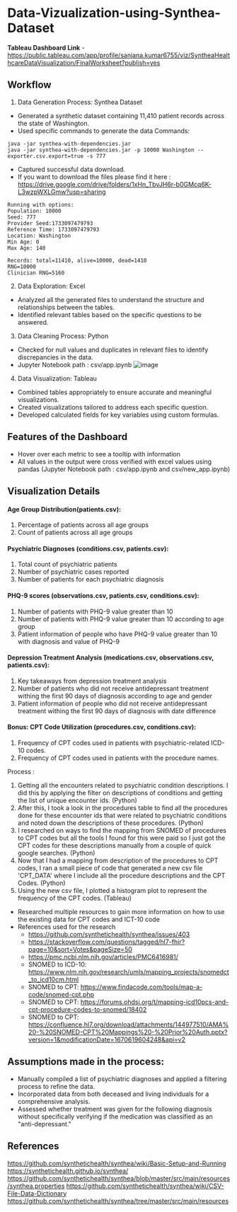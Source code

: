 # Data-Vizualization-using-Synthea-Dataset
**Tableau Dashboard Link** - https://public.tableau.com/app/profile/sanjana.kumar6755/viz/SyntheaHealthcareDataVisualization/FinalWorksheet?publish=yes

## Workflow 
1)  Data Generation Process: Synthea Dataset
- Generated a synthetic dataset containing 11,410 patient records across the state of Washington.
- Used specific commands to generate the data
Commands:  
```
java -jar synthea-with-dependencies.jar  
java -jar synthea-with-dependencies.jar -p 10000 Washington --exporter.csv.export=true -s 777
```
- Captured successful data download.
- If you want to download the files please find it here : https://drive.google.com/drive/folders/1xHn_TbvJH6r-b0GMcq6K-L3wzpWXLGmw?usp=sharing
```
Running with options:
Population: 10000
Seed: 777
Provider Seed:1733097479793
Reference Time: 1733097479793
Location: Washington
Min Age: 0
Max Age: 140

Records: total=11410, alive=10000, dead=1410
RNG=10000
Clinician RNG=5160
```
2)  Data Exploration: Excel
- Analyzed all the generated files to understand the structure and relationships between the tables.
- Identified relevant tables based on the specific questions to be answered.
3)  Data Cleaning Process: Python
-	Checked for null values and duplicates in relevant files to identify discrepancies in the data.
-	Jupyter Notebook path : csv/app.ipynb
![image](https://github.com/user-attachments/assets/4c015421-894a-406e-97f6-7d4b43fa4471)
4) Data Visualization: Tableau
- Combined tables appropriately to ensure accurate and meaningful visualizations.
- Created visualizations tailored to address each specific question.
- Developed calculated fields for key variables using custom formulas.
  
## Features of the Dashboard
- Hover over each metric to see a tooltip with information
- All values in the output were cross verified with excel values using pandas (Jupyter Notebook path : csv/app.ipynb and csv/new_app.ipynb)

## Visualization Details

#### Age Group Distribution(patients.csv):  
1.	Percentage of patients across all age groups
2.	Count of patients across all age groups
      
#### Psychiatric Diagnoses (conditions.csv, patients.csv):  
1.	Total count of psychiatric patients
2.	Number of psychiatric cases reported
3.	Number of patients for each psychiatric diagnosis
   
#### PHQ-9 scores (observations.csv, patients.csv, conditions.csv):
1.	Number of patients with PHQ-9 value greater than 10
2.	Number of patients with PHQ-9 value greater than 10 according to age group
3.	Patient information of people who have PHQ-9 value greater than 10 with diagnosis and value of PHQ-9 
#### Depression Treatment Analysis (medications.csv, observations.csv, patients.csv):
1.	Key takeaways from depression treatment analysis
2.	Number of patients who did not receive antidepressant treatment withing the first 90 days of diagnosis according to age and gender
3.	Patient information of people who did not receive antidepressant treatment withing the first 90 days of diagnosis with date difference
#### Bonus: CPT Code Utilization (procedures.csv, conditions.csv):
1. Frequency of CPT codes used in patients with psychiatric-related ICD-10 codes.
2. Frequency of CPT codes used in patients with the procedure names.

Process : 
1. Getting all the encounters related to psychiatric condition descriptions. I did this by applying the filter on descriptions of conditions and getting the list of unique encounter ids. (Python)
2. After this, I took a look in the procedures table to find all the procedures done for these encounter ids that were related to psychiatric conditions and noted down the descriptions of these procedures. (Python)
3. I researched on ways to find the mapping from SNOMED of procedures to CPT codes but all the tools I found for this were paid so I just got the CPT codes for these descriptions manually from a couple of quick google searches. (Python)
4. Now that I had a mapping from description of the procedures to CPT codes, I ran a small piece of code that generated a new csv file 'CPT_DATA' where I include all the procedure descriptions and the CPT Codes. (Python)
5. Using the new csv file, I plotted a histogram plot to represent the frequency of the CPT codes. (Tableau)
- Researched multiple resources to gain more information on how to use the existing data for CPT codes and ICT-10 code
- References used for the research
  - https://github.com/synthetichealth/synthea/issues/403
  - https://stackoverflow.com/questions/tagged/hl7-fhir?page=10&sort=Votes&pageSize=50
  - https://pmc.ncbi.nlm.nih.gov/articles/PMC6416981/
  - SNOMED to ICD-10: https://www.nlm.nih.gov/research/umls/mapping_projects/snomedct_to_icd10cm.html
  -  SNOMED to CPT: https://www.findacode.com/tools/map-a-code/snomed-cpt.php
  -  SNOMED to CPT: https://forums.ohdsi.org/t/mapping-icd10pcs-and-cpt-procedure-codes-to-snomed/18402
  -  SNOMED to CPT: https://confluence.hl7.org/download/attachments/144977510/AMA%20-%20SNOMED-CPT%20Mappings%20-%20Prior%20Auth.pptx?version=1&modificationDate=1670619604248&api=v2  

## Assumptions made in the process:
- Manually compiled a list of psychiatric diagnoses and applied a filtering process to refine the data.
- Incorporated data from both deceased and living individuals for a comprehensive analysis.
- Assessed whether treatment was given for the following diagnosis without specifically verifying if the medication was classified as an "anti-depressant."

## References 
https://github.com/synthetichealth/synthea/wiki/Basic-Setup-and-Running
https://synthetichealth.github.io/synthea/
https://github.com/synthetichealth/synthea/blob/master/src/main/resources/synthea.properties
https://github.com/synthetichealth/synthea/wiki/CSV-File-Data-Dictionary
https://github.com/synthetichealth/synthea/tree/master/src/main/resources

